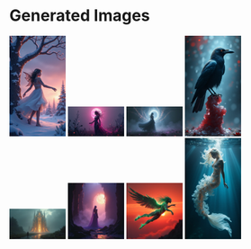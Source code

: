 # Generated Images



<img src="2025_07_13_01.png" width="100"/> <img src="2025_07_13_02.png" width="100"/> <img src="2025_07_13_03.png" width="100"/> <img src="2025_07_13_04.png" width="100"/> <img src="2025_07_13_05.png" width="100"/> <img src="2025_07_13_06.png" width="100"/> <img src="2025_07_13_07.png" width="100"/> <img src="2025_07_13_08.png" width="100"/>